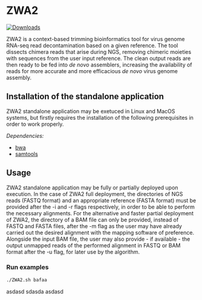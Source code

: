 ZWA2
=======

[![Downloads](https://img.shields.io/github/downloads/konskons11/ZWA2/total?style=flat-square)](https://github.com/konskons11/ZWA2/releases)

ZWA2 is a context-based trimming bioinformatics tool for virus genome RNA-seq read decontamination based on a given reference. The tool dissects chimera reads that arise during NGS, removing chimeric moieties with sequences from the user input reference. The clean output reads are then ready to be fed into _de novo_ assemblers, increasing the availability of reads for more accurate and more efficacious _de novo_ virus genome assembly.

Installation of the standalone application
---------------
ZWA2 standalone application may be exetuced in Linux and MacOS systems, but firstly requires the installation of the following prerequisites in order to work properly.

_Dependencies:_
- [bwa](http://bio-bwa.sourceforge.net/)
- [samtools](http://www.htslib.org/)

Usage
---------------

ZWA2 standalone application may be fully or partially deployed upon execution. In the case of ZWA2 full deployment, the directories of NGS reads (FASTQ format) and an appropriate reference (FASTA format) must be provided after the -i and -r flags respectively, in order to be able to perform the necessary alignments. For the alternative and faster partial deployment of ZWA2, the directory of a BAM file can only be provided, instead of FASTQ and FASTA files, after the -m flag as the user may have already carried out the desired alignment with the mapping software of preference. Alongside the input BAM file, the user may also provide - if available - the output unmapped reads of the performed alignment in FASTQ or BAM format after the -u flag, for later use by the algorithm. 


### Run examples

```sh
./ZWA2.sh bafaa
```

asdasd
sdasda
asdasd
